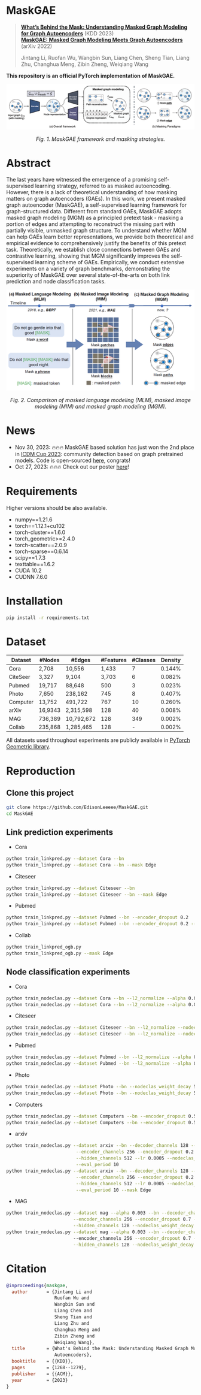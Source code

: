 # MaskGAE


> [**What’s Behind the Mask: Understanding Masked Graph Modeling for Graph Autoencoders**](https://arxiv.org/abs/2205.10053) (KDD 2023)\
> [**MaskGAE: Masked Graph Modeling Meets Graph Autoencoders**](https://arxiv.org/abs/2205.10053v1) (arXiv 2022)
>
> Jintang Li, Ruofan Wu, Wangbin Sun, Liang Chen, Sheng Tian, Liang Zhu, Changhua Meng, Zibin Zheng, Weiqiang Wang    

**This repository is an official PyTorch implementation of MaskGAE.**
<p align="center">
  <img src="figs/maskgae.png"/>
<p align="center"><em>Fig. 1. MaskGAE framework and masking strategies.</em>
</p>

# Abstract
The last years have witnessed the emergence of a promising self-supervised learning strategy, referred to as masked autoencoding. However, there is a lack of theoretical understanding of how masking matters on graph autoencoders (GAEs). In this work, we present masked graph autoencoder (MaskGAE), a self-supervised learning framework for graph-structured data. Different from standard GAEs, MaskGAE adopts masked graph modeling (MGM) as a principled pretext task - masking a portion of edges and attempting to reconstruct the missing part with partially visible, unmasked graph structure. To understand whether MGM can help GAEs learn better representations, we provide both theoretical and empirical evidence to comprehensively justify the benefits of this pretext task. Theoretically, we establish close connections between GAEs and contrastive learning, showing that MGM significantly improves the self-supervised learning scheme of GAEs. Empirically, we conduct extensive experiments on a variety of graph benchmarks, demonstrating the superiority of MaskGAE over several state-of-the-arts on both link prediction and node classification tasks.

<p align="center">
  <img src="figs/comparison.png"/>
<p align="center"><em>Fig. 2. Comparison of masked language modeling (MLM), masked image modeling (MIM) and masked graph modeling (MGM).</em>
</p>


# News

+ Nov 30, 2023: 🔥🔥🔥 MaskGAE based solution has just won the 2nd place in [ICDM Cup 2023](https://tugraph.antgroup.com/blog?id=15): community detection based on graph pretrained models. Code is open-sourced [here](https://github.com/Echochef/ICDM), congrats!
+ Oct 27, 2023: 🔥🔥🔥 Check out our poster [here](./poster.pdf)!

# Requirements
Higher versions should be also available.

+ numpy==1.21.6
+ torch==1.12.1+cu102
+ torch-cluster==1.6.0
+ torch_geometric>=2.4.0
+ torch-scatter==2.0.9
+ torch-sparse==0.6.14
+ scipy==1.7.3
+ texttable==1.6.2
+ CUDA 10.2
+ CUDNN 7.6.0

# Installation

```bash
pip install -r requirements.txt
```

# Dataset
| Dataset      | #Nodes     | #Edges     | #Features | #Classes | Density   |
|--------------|------------|------------|-----------|----------|-----------|
| Cora         | 2,708      | 10,556     | 1,433     | 7        | 0.144%    |
| CiteSeer     | 3,327      | 9,104      | 3,703     | 6        | 0.082%    |
| Pubmed       | 19,717     | 88,648     | 500       | 3        | 0.023%    |
| Photo        | 7,650      | 238,162    | 745       | 8        | 0.407%    |
| Computer     | 13,752     | 491,722    | 767       | 10       | 0.260%    |
| arXiv        | 16,9343    | 2,315,598  | 128       | 40       | 0.008%    |
| MAG          | 736,389    | 10,792,672 | 128       | 349      | 0.002%    |
| Collab       | 235,868    | 1,285,465  | 128       | -        | 0.002%    |

All datasets used throughout experiments are publicly available in [PyTorch Geometric library](https://github.com/pyg-team/pytorch_geometric).

# Reproduction
## Clone this project
```bash
git clone https://github.com/EdisonLeeeee/MaskGAE.git
cd MaskGAE
```

## Link prediction experiments
+ Cora
```bash
python train_linkpred.py --dataset Cora --bn
python train_linkpred.py --dataset Cora --bn --mask Edge
```
+ Citeseer
```bash
python train_linkpred.py --dataset Citeseer --bn
python train_linkpred.py --dataset Citeseer --bn --mask Edge
```
+ Pubmed
```bash
python train_linkpred.py --dataset Pubmed --bn --encoder_dropout 0.2
python train_linkpred.py --dataset Pubmed --bn --encoder_dropout 0.2 --mask Edge
```
+ Collab
```bash
python train_linkpred_ogb.py
python train_linkpred_ogb.py --mask Edge
```

## Node classification experiments

+ Cora
```bash
python train_nodeclas.py --dataset Cora --bn --l2_normalize --alpha 0.004 --full_data
python train_nodeclas.py --dataset Cora --bn --l2_normalize --alpha 0.003 --mask Edge --eval_period 10
```
+ Citeseer
```bash
python train_nodeclas.py --dataset Citeseer --bn --l2_normalize --nodeclas_weight_decay 0.1 --alpha 0.001 --lr 0.02 --full_data
python train_nodeclas.py --dataset Citeseer --bn --l2_normalize --nodeclas_weight_decay 0.1 --alpha 0.001  --lr 0.02 --mask Edge
```
+ Pubmed
```bash
python train_nodeclas.py --dataset Pubmed --bn --l2_normalize --alpha 0.001  --encoder_dropout 0.5 --decoder_dropout 0.5 --full_data
python train_nodeclas.py --dataset Pubmed --bn --l2_normalize --alpha 0.001  --encoder_dropout 0.5 --mask Edge
```
+ Photo
```bash
python train_nodeclas.py --dataset Photo --bn --nodeclas_weight_decay 5e-3 --decoder_channels 128 --lr 0.005
python train_nodeclas.py --dataset Photo --bn --nodeclas_weight_decay 5e-3 --decoder_channels 64 --mask Edge
```
+ Computers
```bash
python train_nodeclas.py --dataset Computers --bn --encoder_dropout 0.5 --alpha 0.002 --encoder_channels 128 --hidden_channels 256 --eval_period 20
python train_nodeclas.py --dataset Computers --bn --encoder_dropout 0.5 --alpha 0.003 --encoder_channels 128 --hidden_channels 256 --eval_period 10 --mask Edge
```
+ arxiv
```bash
python train_nodeclas.py --dataset arxiv --bn --decoder_channels 128 --decoder_dropout 0. --decoder_layers 4 \
                          --encoder_channels 256 --encoder_dropout 0.2 --encoder_layers 4 \
                          --hidden_channels 512 --lr 0.0005 --nodeclas_weight_decay 0 --weight_decay 0.0001 --epochs 100  \
                          --eval_period 10
python train_nodeclas.py --dataset arxiv --bn --decoder_channels 128 --decoder_dropout 0. --decoder_layers 4 \
                          --encoder_channels 256 --encoder_dropout 0.2 --encoder_layers 4 \
                          --hidden_channels 512 --lr 0.0005 --nodeclas_weight_decay 0 --weight_decay 0.0001 --epochs 100  \
                          --eval_period 10 --mask Edge
```
+ MAG
```bash
python train_nodeclas.py --dataset mag --alpha 0.003 --bn --decoder_channels 128\
                         --encoder_channels 256 --encoder_dropout 0.7 --epochs 100 \
                         --hidden_channels 128 --nodeclas_weight_decay 1e-5 --weight_decay 5e-5 --eval_period 10                                       
python train_nodeclas.py --dataset mag --alpha 0.003 --bn --decoder_channels 128
                         --encoder_channels 256 --encoder_dropout 0.7 --epochs 100 \
                         --hidden_channels 128 --nodeclas_weight_decay 1e-5 --weight_decay 5e-5 --eval_period 10 --mask Edge   
```


# Citation

```bibtex
@inproceedings{maskgae,
  author       = {Jintang Li and
                  Ruofan Wu and
                  Wangbin Sun and
                  Liang Chen and
                  Sheng Tian and
                  Liang Zhu and
                  Changhua Meng and
                  Zibin Zheng and
                  Weiqiang Wang},
  title        = {What's Behind the Mask: Understanding Masked Graph Modeling for Graph
                  Autoencoders},
  booktitle    = {{KDD}},
  pages        = {1268--1279},
  publisher    = {{ACM}},
  year         = {2023}
}
```
